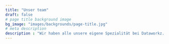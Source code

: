 ```yaml
---
title: "Unser team"
draft: false
# page title background image
bg_image: "images/backgrounds/page-title.jpg"
# meta description
description : "Wir haben alle unsere eigene Spezialität bei Dataworkz. Sieh dich um und schau, mit wem du gerne zusammenarbeiten würdest!"
---
```


